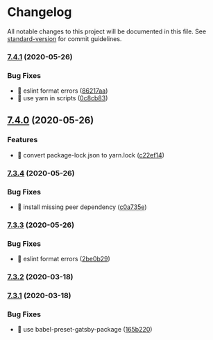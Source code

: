 # Changelog

All notable changes to this project will be documented in this file. See [standard-version](https://github.com/conventional-changelog/standard-version) for commit guidelines.

### [7.4.1](https://github.com/nytimes/react-tracking/compare/v7.4.0...v7.4.1) (2020-05-26)


### Bug Fixes

* 🐛 eslint format errors ([86217aa](https://github.com/nytimes/react-tracking/commit/86217aabe1cc0b3065f0f66df5ea9bfb1bc60331))
* 🐛 use yarn in scripts ([0c8cb83](https://github.com/nytimes/react-tracking/commit/0c8cb833f6e42a6767f490aea259ea5828218c80))

## [7.4.0](https://github.com/nytimes/react-tracking/compare/v7.3.4...v7.4.0) (2020-05-26)


### Features

* 🎸 convert package-lock.json to yarn.lock ([c22ef14](https://github.com/nytimes/react-tracking/commit/c22ef14066057e86105c0d0f5d4c84fae1be5568))

### [7.3.4](https://github.com/nytimes/react-tracking/compare/v7.3.3...v7.3.4) (2020-05-26)


### Bug Fixes

* 🐛 install missing peer dependency ([c0a735e](https://github.com/nytimes/react-tracking/commit/c0a735ecc753cc1e2dc5d80a0d767e975b17e48d))

### [7.3.3](https://github.com/nytimes/react-tracking/compare/v7.3.2...v7.3.3) (2020-05-26)


### Bug Fixes

* 🐛 eslint format errors ([2be0b29](https://github.com/nytimes/react-tracking/commit/2be0b29d66cf002fb19628716bd46df006e49724))

### [7.3.2](https://github.com/nytimes/react-tracking/compare/v7.3.1...v7.3.2) (2020-03-18)

### [7.3.1](https://github.com/nytimes/react-tracking/compare/v7.3.0...v7.3.1) (2020-03-18)


### Bug Fixes

* 🐛 use babel-preset-gatsby-package ([165b220](https://github.com/nytimes/react-tracking/commit/165b22080dda3f94a7c76347b407823e5ff6f797))
